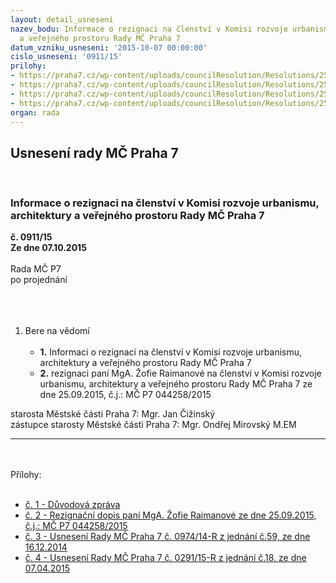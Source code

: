 ```yaml
---
layout: detail_usneseni
nazev_bodu: Informace o rezignaci na členství v Komisi rozvoje urbanismu, architektury
  a veřejného prostoru Rady MČ Praha 7
datum_vzniku_usneseni: '2015-10-07 00:00:00'
cislo_usneseni: '0911/15'
prilohy:
- https://praha7.cz/wp-content/uploads/councilResolution/Resolutions/25938/911_15_pril1.doc
- https://praha7.cz/wp-content/uploads/councilResolution/Resolutions/25938/64-15-rezignace_raimanova_final.pdf
- https://praha7.cz/wp-content/uploads/councilResolution/Resolutions/25938/64-15-usnesen%c3%ad_rm%c4%8d_p7_%c4%8d._0974_14-r_z_%c4%8d._59_ze_dne_136.12.2014_-_komise_rozvoje.doc
- https://praha7.cz/wp-content/uploads/councilResolution/Resolutions/25938/64-15-usnesen%c3%ad_rm%c4%8d_p7_%c4%8d._0291_15-r_z_%c4%8d._18_ze_dne_07.04.2015_-_burgerov%c3%a1,_p%c5%99ikryl,_v%c3%addenov%c3%a1.doc
organ: rada
---
```

<div id="ucUsn_pList" class="usn">
	<span><h2>Usnesení rady MČ Praha 7 </h2>
<br></span><div class="standBody">
<span><h3>Informace o rezignaci na členství v Komisi rozvoje urbanismu, architektury a veřejného prostoru Rady MČ Praha 7</h3></span><div class="center">
		<strong>č. 0911/15</strong><br>
	</div>
<div class="center">
		<strong>Ze dne 07.10.2015</strong><br><br>
	</div>Rada MČ P7<br>po projednání<br><br><br><ol>
<br><li>Bere na vědomí <br><ul>
<br><li>
<strong>1.</strong> Informaci o rezignaci na členství v Komisi rozvoje urbanismu, architektury a veřejného prostoru Rady MČ Praha 7 <br>
</li>
<li>
<strong>2.</strong> rezignaci paní MgA. Žofie Raimanové na členství v Komisi rozvoje urbanismu, architektury a veřejného prostoru Rady MČ Praha 7 ze dne 25.09.2015, č.j.: MČ P7 044258/2015</li>
</ul>
</li>
</ol>starosta Městské části Praha 7: Mgr. Jan Čižinský<br>zástupce starosty Městské části Praha 7: Mgr. Ondřej Mirovský M.EM <br><hr>
<br><br>Přílohy: <br><ul>
<br><li>
<a href="/zdroj.aspx?typ=4&amp;Id=66734&amp;sh=-463401291" target="_blank" title="Odkaz na soubor - 22 kB - nové okno">č. 1 - Důvodová zpráva</a> <br>
</li>
<li>
<a href="/zdroj.aspx?typ=4&amp;id=66596&amp;sh=-2120645003" target="_blank" title="Odkaz na soubor - 105,7 kB - nové okno">č. 2 - Rezignační dopis paní MgA. Žofie Raimanové ze dne 25.09.2015, č.j.: MČ P7 044258/2015</a> <br>
</li>
<li>
<a href="/zdroj.aspx?typ=4&amp;id=66597&amp;sh=-2119703659" target="_blank" title="Odkaz na soubor - 32 kB - nové okno">č. 3 - Usnesení Rady MČ Praha 7 č. 0974/14-R z jednání č.59, ze dne 16.12.2014 </a><br>
</li>
<li><a href="/zdroj.aspx?typ=4&amp;id=66598&amp;sh=-2120154443" target="_blank" title="Odkaz na soubor - 36,5 kB - nové okno">č. 4 - Usnesení Rady MČ Praha 7 č. 0291/15-R z jednání č.18, ze dne 07.04.2015 </a></li>
</ul>
</div>
</div>